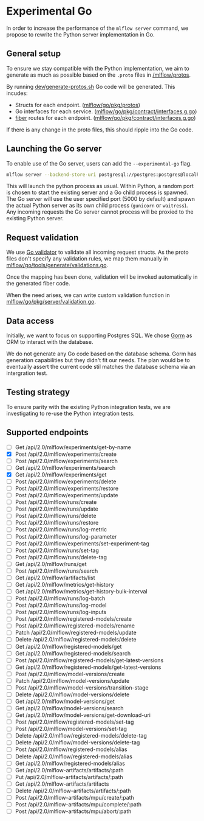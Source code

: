 # Experimental Go

In order to increase the performance of the `mlflow server` command, we propose to rewrite the Python server implementation in Go.

## General setup

To ensure we stay compatible with the Python implementation, we aim to generate as much as possible based on the `.proto` files in [/mlflow/protos](../protos/service.proto).

By running [dev/generate-protos.sh](../dev/generate-protos.sh) Go code will be generated.
This incudes:

- Structs for each endpoint. ([mlflow/go/pkg/protos](./pkg/protos/service.pb.go))
- Go interfaces for each service. ([mlflow/go/pkg/contract/interfaces.g.go](./pkg/contract/interface.g.go))
- [fiber](https://gofiber.io/) routes for each endpoint. ([mlflow/go/pkg/contract/interfaces.g.go](./pkg/contract/interface.g.go))

If there is any change in the proto files, this should ripple into the Go code.

## Launching the Go server

To enable use of the Go server, users can add the `--experimental-go` flag.

```bash
mlflow server --backend-store-uri postgresql://postgres:postgres@localhost:5432/postgres --experimental-go
```

This will launch the python process as usual. Within Python, a random port is chosen to start the existing server and a Go child process is spawned. The Go server will use the user specified port (5000 by default) and spawn the actual Python server as its own child process (`gunicorn` or `waitress`).
Any incoming requests the Go server cannot process will be proxied to the existing Python server.

## Request validation

We use [Go validator](https://github.com/go-playground/validator) to validate all incoming request structs.
As the proto files don't specify any validation rules, we map them manually in [mlflow/go/tools/generate/validations.go](./tools/generate/validations.go).

Once the mapping has been done, validation will be invoked automatically in the generated fiber code.

When the need arises, we can write custom validation function in [mlflow/go/pkg/server/validation.go](./pkg/server/validation.go).

## Data access

Initially, we want to focus on supporting Postgres SQL. We chose [Gorm](https://gorm.io/) as ORM to interact with the database.

We do not generate any Go code based on the database schema. Gorm has generation capabilities but they didn't fit our needs. The plan would be to eventually assert the current code stil matches the database schema via an intergration test.

## Testing strategy

To ensure parity with the existing Python integration tests, we are investigating to re-use the Python integration tests.

## Supported endpoints

- [ ] Get /api/2.0/mlflow/experiments/get-by-name
- [x] Post /api/2.0/mlflow/experiments/create
- [ ] Post /api/2.0/mlflow/experiments/search
- [ ] Get /api/2.0/mlflow/experiments/search
- [x] Get /api/2.0/mlflow/experiments/get
- [ ] Post /api/2.0/mlflow/experiments/delete
- [ ] Post /api/2.0/mlflow/experiments/restore
- [ ] Post /api/2.0/mlflow/experiments/update
- [ ] Post /api/2.0/mlflow/runs/create
- [ ] Post /api/2.0/mlflow/runs/update
- [ ] Post /api/2.0/mlflow/runs/delete
- [ ] Post /api/2.0/mlflow/runs/restore
- [ ] Post /api/2.0/mlflow/runs/log-metric
- [ ] Post /api/2.0/mlflow/runs/log-parameter
- [ ] Post /api/2.0/mlflow/experiments/set-experiment-tag
- [ ] Post /api/2.0/mlflow/runs/set-tag
- [ ] Post /api/2.0/mlflow/runs/delete-tag
- [ ] Get /api/2.0/mlflow/runs/get
- [ ] Post /api/2.0/mlflow/runs/search
- [ ] Get /api/2.0/mlflow/artifacts/list
- [ ] Get /api/2.0/mlflow/metrics/get-history
- [ ] Get /api/2.0/mlflow/metrics/get-history-bulk-interval
- [ ] Post /api/2.0/mlflow/runs/log-batch
- [ ] Post /api/2.0/mlflow/runs/log-model
- [ ] Post /api/2.0/mlflow/runs/log-inputs
- [ ] Post /api/2.0/mlflow/registered-models/create
- [ ] Post /api/2.0/mlflow/registered-models/rename
- [ ] Patch /api/2.0/mlflow/registered-models/update
- [ ] Delete /api/2.0/mlflow/registered-models/delete
- [ ] Get /api/2.0/mlflow/registered-models/get
- [ ] Get /api/2.0/mlflow/registered-models/search
- [ ] Post /api/2.0/mlflow/registered-models/get-latest-versions
- [ ] Get /api/2.0/mlflow/registered-models/get-latest-versions
- [ ] Post /api/2.0/mlflow/model-versions/create
- [ ] Patch /api/2.0/mlflow/model-versions/update
- [ ] Post /api/2.0/mlflow/model-versions/transition-stage
- [ ] Delete /api/2.0/mlflow/model-versions/delete
- [ ] Get /api/2.0/mlflow/model-versions/get
- [ ] Get /api/2.0/mlflow/model-versions/search
- [ ] Get /api/2.0/mlflow/model-versions/get-download-uri
- [ ] Post /api/2.0/mlflow/registered-models/set-tag
- [ ] Post /api/2.0/mlflow/model-versions/set-tag
- [ ] Delete /api/2.0/mlflow/registered-models/delete-tag
- [ ] Delete /api/2.0/mlflow/model-versions/delete-tag
- [ ] Post /api/2.0/mlflow/registered-models/alias
- [ ] Delete /api/2.0/mlflow/registered-models/alias
- [ ] Get /api/2.0/mlflow/registered-models/alias
- [ ] Get /api/2.0/mlflow-artifacts/artifacts/:path
- [ ] Put /api/2.0/mlflow-artifacts/artifacts/:path
- [ ] Get /api/2.0/mlflow-artifacts/artifacts
- [ ] Delete /api/2.0/mlflow-artifacts/artifacts/:path
- [ ] Post /api/2.0/mlflow-artifacts/mpu/create/:path
- [ ] Post /api/2.0/mlflow-artifacts/mpu/complete/:path
- [ ] Post /api/2.0/mlflow-artifacts/mpu/abort/:path
